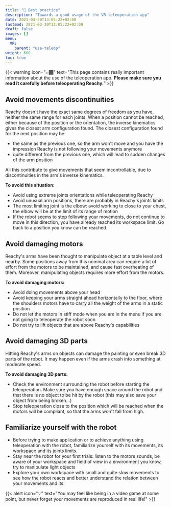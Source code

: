 ```yaml
---
title: "🚨 Best practice"
description: "Towards a good usage of the VR teleoperation app"
date: 2021-03-30T13:05:22+02:00
lastmod: 2021-03-30T13:05:22+02:00
draft: false
images: []
menu:
  VR:
    parent: "use-teleop"
weight: 600
toc: true
---
```


{{< warning icon="👉🏾" text="This page contains really important information about the use of the teleoperation app. <b>Please make sure you read it carefully before teleoperating Reachy.</b>" >}}

## Avoid movements discontinuities
Reachy doesn't have the exact same degrees of freedom as you have, neither the same range for each joints. When a position cannot be reached, either because of the position or the orientation, the inverse kinematics gives the closest arm configuration found. The closest configuration found for the next position may be:

- the same as the previous one, so the arm won't move and you have the impression Reachy is not following your movements anymore
- quite different from the previous one, which will lead to sudden changes of the arm position

All this contribute to give movements that seem incontrollable, due to discontinuities in the arm's inverse kinematics.

**To avoid this situation:**

- Avoid using extreme joints orientations while teleoperating Reachy
- Avoid unusual arm positions, there are probably in Reachy's joints limits
- The most limiting joint is the elbow: avoid working to close to your chest, the elbow will be at the limit of its range of motion
- If the robot seems to stop following your movements, do not continue to move in this direction, you have already reached its workspace limit. Go back to a position you know can be reached.

## Avoid damaging motors
Reachy's arms have been thought to manipulate object at a table level and nearby.
Some positions away from this nominal area can require a lot of effort from the motors to be maintained, and cause fast overheating of them. Moreover, manipulating objects requires more effort from the motors.

**To avoid damaging motors:**

- Avoid doing movements above your head
- Avoid keeping your arms straight ahead horizontally to the floor, where the shoulders motors have to carry all the weight of the arms in a static position
- Do not let the motors in stiff mode when you are in the menu if you are not going to teleoperate the robot soon
- Do not try to lift objects that are above Reachy's capabilities

## Avoid damaging 3D parts
Hitting Reachy's arms on objects can damage the painting or even break 3D parts of the robot. It may happen even if the arms crash into something at moderate speed.

**To avoid damaging 3D parts:**
- Check the environment surrounding the robot before starting the teleoperation. Make sure you have enough space around the robot and that there is no object to be hit by the robot (this may also save your object from being broken...)
- Stop teleoperation close to the position which will be reached when the motors will be compliant, so that the arms won't fall from high.

## Familiarize yourself with the robot
- Before trying to make application or to achieve anything using teleoperation with the robot, familiarize yourself with its movements, its workspace and its joints limits.
- Stay near the robot for your first trials: listen to the motors sounds, be aware of your workspace and field of view in a environment you know, try to manipulate light objects
- Explore your own workspace with small and quite slow movements to see how the robot reacts and better understand the relation between your movements and its.


{{< alert icon="💡" text="You may feel like being in a video game at some point, but never forget your movements are reproduced in real life!" >}}
